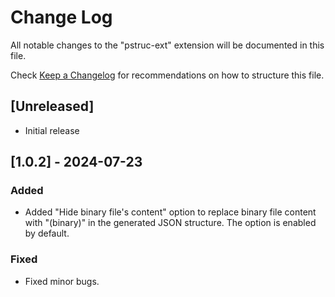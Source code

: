 # Change Log

All notable changes to the "pstruc-ext" extension will be documented in this file.

Check [Keep a Changelog](http://keepachangelog.com/) for recommendations on how to structure this file.

## [Unreleased]

- Initial release

## [1.0.2] - 2024-07-23

### Added
- Added "Hide binary file's content" option to replace binary file content with "(binary)" in the generated JSON structure. The option is enabled by default.

### Fixed
- Fixed minor bugs.
